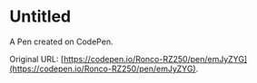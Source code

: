 # Untitled

A Pen created on CodePen.

Original URL: [https://codepen.io/Ronco-RZ250/pen/emJyZYG](https://codepen.io/Ronco-RZ250/pen/emJyZYG).

